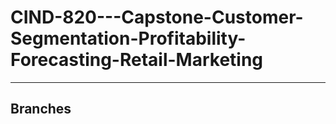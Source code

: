 # CIND-820---Capstone-Customer-Segmentation-Profitability-Forecasting-Retail-Marketing

---

## Branches 



